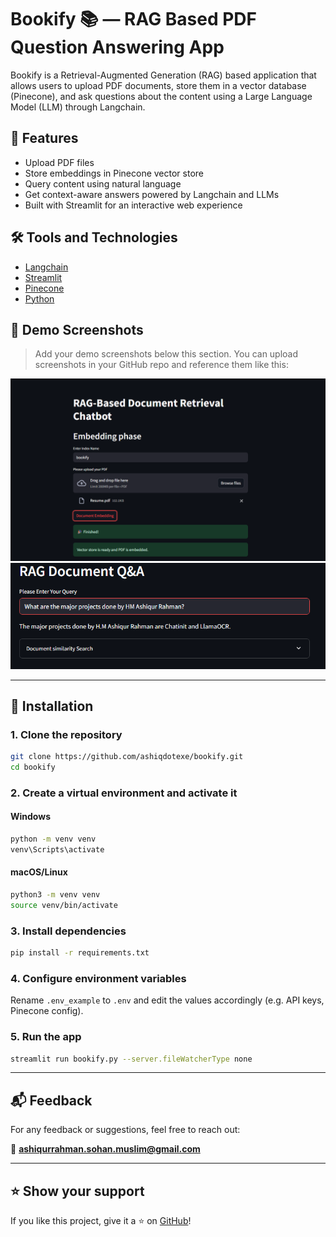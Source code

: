 # Bookify 📚 — RAG Based PDF Question Answering App

Bookify is a Retrieval-Augmented Generation (RAG) based application that allows users to upload PDF documents, store them in a vector database (Pinecone), and ask questions about the content using a Large Language Model (LLM) through Langchain.

## 🚀 Features

- Upload PDF files
- Store embeddings in Pinecone vector store
- Query content using natural language
- Get context-aware answers powered by Langchain and LLMs
- Built with Streamlit for an interactive web experience

## 🛠 Tools and Technologies

- [Langchain](https://www.langchain.com/)
- [Streamlit](https://streamlit.io/)
- [Pinecone](https://www.pinecone.io/)
- [Python](https://www.python.org/)

## 📸 Demo Screenshots

> Add your demo screenshots below this section. You can upload screenshots in your GitHub repo and reference them like this:

![Upload PDF](demo/upload.png)
![Ask Questions](demo/qa.png)

---

## 🧪 Installation

### 1. Clone the repository

```bash
git clone https://github.com/ashiqdotexe/bookify.git
cd bookify
```

### 2. Create a virtual environment and activate it

#### Windows
```bash
python -m venv venv
venv\Scripts\activate
```

#### macOS/Linux
```bash
python3 -m venv venv
source venv/bin/activate
```

### 3. Install dependencies

```bash
pip install -r requirements.txt
```

### 4. Configure environment variables

Rename `.env_example` to `.env` and edit the values accordingly (e.g. API keys, Pinecone config).

### 5. Run the app

```bash
streamlit run bookify.py --server.fileWatcherType none
```

---

## 📬 Feedback

For any feedback or suggestions, feel free to reach out:

📧 **ashiqurrahman.sohan.muslim@gmail.com**

---

## ⭐️ Show your support

If you like this project, give it a ⭐️ on [GitHub](https://github.com/ashiqdotexe/bookify)!